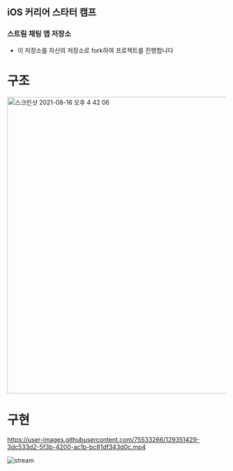 ## iOS 커리어 스타터 캠프

### 스트림 채팅 앱 저장소

- 이 저장소를 자신의 저장소로 fork하여 프로젝트를 진행합니다



# 구조

<img width="685" alt="스크린샷 2021-08-16 오후 4 42 06" src="https://user-images.githubusercontent.com/75533266/129528540-848daade-2c77-494b-9538-8b9ea9280ecc.png">


<br>

# 구현

https://user-images.githubusercontent.com/75533266/129351429-3dc533d2-5f3b-4200-ac1b-bc81df343d0c.mp4

![stream](https://user-images.githubusercontent.com/75533266/130572793-af303128-0b8f-4db2-a11f-1982d3930782.gif)

